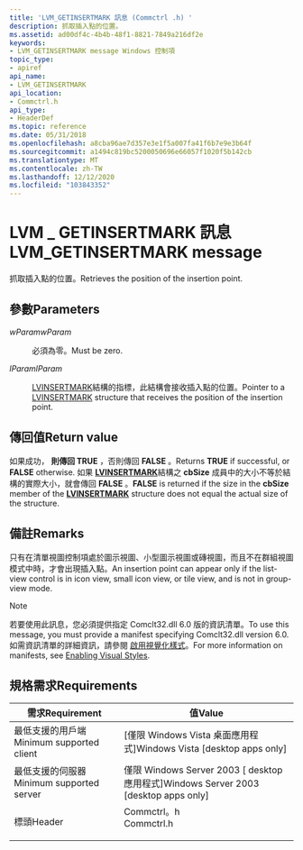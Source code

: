 ```yaml
---
title: 'LVM_GETINSERTMARK 訊息 (Commctrl .h) '
description: 抓取插入點的位置。
ms.assetid: ad00df4c-4b4b-48f1-8821-7849a216df2e
keywords:
- LVM_GETINSERTMARK message Windows 控制項
topic_type:
- apiref
api_name:
- LVM_GETINSERTMARK
api_location:
- Commctrl.h
api_type:
- HeaderDef
ms.topic: reference
ms.date: 05/31/2018
ms.openlocfilehash: a8cba96ae7d357e3e1f5a007fa41f6b7e9e3b64f
ms.sourcegitcommit: a1494c819bc5200050696e66057f1020f5b142cb
ms.translationtype: MT
ms.contentlocale: zh-TW
ms.lasthandoff: 12/12/2020
ms.locfileid: "103843352"
---
```

# <a name="lvm_getinsertmark-message"></a><span data-ttu-id="e5e3c-104">LVM \_ GETINSERTMARK 訊息</span><span class="sxs-lookup"><span data-stu-id="e5e3c-104">LVM\_GETINSERTMARK message</span></span>

<span data-ttu-id="e5e3c-105">抓取插入點的位置。</span><span class="sxs-lookup"><span data-stu-id="e5e3c-105">Retrieves the position of the insertion point.</span></span>

## <a name="parameters"></a><span data-ttu-id="e5e3c-106">參數</span><span class="sxs-lookup"><span data-stu-id="e5e3c-106">Parameters</span></span>

<dl> <dt>

<span data-ttu-id="e5e3c-107">*wParam*</span><span class="sxs-lookup"><span data-stu-id="e5e3c-107">*wParam*</span></span> 
</dt> <dd><span data-ttu-id="e5e3c-108">必須為零。</span><span class="sxs-lookup"><span data-stu-id="e5e3c-108">Must be zero.</span></span></dd> <dt>

<span data-ttu-id="e5e3c-109">*lParam*</span><span class="sxs-lookup"><span data-stu-id="e5e3c-109">*lParam*</span></span> 
</dt> <dd><span data-ttu-id="e5e3c-110"><a href="/windows/desktop/api/Commctrl/ns-commctrl-lvinsertmark">LVINSERTMARK</a>結構的指標，此結構會接收插入點的位置。</span><span class="sxs-lookup"><span data-stu-id="e5e3c-110">Pointer to a <a href="/windows/desktop/api/Commctrl/ns-commctrl-lvinsertmark">LVINSERTMARK</a> structure that receives the position of the insertion point.</span></span></dd> </dl>

## <a name="return-value"></a><span data-ttu-id="e5e3c-111">傳回值</span><span class="sxs-lookup"><span data-stu-id="e5e3c-111">Return value</span></span>

<span data-ttu-id="e5e3c-112">如果成功， **則傳回 TRUE** ，否則傳回 **FALSE** 。</span><span class="sxs-lookup"><span data-stu-id="e5e3c-112">Returns **TRUE** if successful, or **FALSE** otherwise.</span></span> <span data-ttu-id="e5e3c-113">如果 [**LVINSERTMARK**](/windows/desktop/api/Commctrl/ns-commctrl-lvinsertmark)結構之 **cbSize** 成員中的大小不等於結構的實際大小，就會傳回 **FALSE** 。</span><span class="sxs-lookup"><span data-stu-id="e5e3c-113">**FALSE** is returned if the size in the **cbSize** member of the [**LVINSERTMARK**](/windows/desktop/api/Commctrl/ns-commctrl-lvinsertmark) structure does not equal the actual size of the structure.</span></span>

## <a name="remarks"></a><span data-ttu-id="e5e3c-114">備註</span><span class="sxs-lookup"><span data-stu-id="e5e3c-114">Remarks</span></span>

<span data-ttu-id="e5e3c-115">只有在清單視圖控制項處於圖示視圖、小型圖示視圖或磚視圖，而且不在群組視圖模式中時，才會出現插入點。</span><span class="sxs-lookup"><span data-stu-id="e5e3c-115">An insertion point can appear only if the list-view control is in icon view, small icon view, or tile view, and is not in group-view mode.</span></span>

> [!Note]  
> <span data-ttu-id="e5e3c-116">若要使用此訊息，您必須提供指定 Comclt32.dll 6.0 版的資訊清單。</span><span class="sxs-lookup"><span data-stu-id="e5e3c-116">To use this message, you must provide a manifest specifying Comclt32.dll version 6.0.</span></span> <span data-ttu-id="e5e3c-117">如需資訊清單的詳細資訊，請參閱 [啟用視覺化樣式](cookbook-overview.md)。</span><span class="sxs-lookup"><span data-stu-id="e5e3c-117">For more information on manifests, see [Enabling Visual Styles](cookbook-overview.md).</span></span>

 

## <a name="requirements"></a><span data-ttu-id="e5e3c-118">規格需求</span><span class="sxs-lookup"><span data-stu-id="e5e3c-118">Requirements</span></span>



| <span data-ttu-id="e5e3c-119">需求</span><span class="sxs-lookup"><span data-stu-id="e5e3c-119">Requirement</span></span> | <span data-ttu-id="e5e3c-120">值</span><span class="sxs-lookup"><span data-stu-id="e5e3c-120">Value</span></span> |
|-------------------------------------|---------------------------------------------------------------------------------------|
| <span data-ttu-id="e5e3c-121">最低支援的用戶端</span><span class="sxs-lookup"><span data-stu-id="e5e3c-121">Minimum supported client</span></span><br/> | <span data-ttu-id="e5e3c-122">\[僅限 Windows Vista 桌面應用程式\]</span><span class="sxs-lookup"><span data-stu-id="e5e3c-122">Windows Vista \[desktop apps only\]</span></span><br/>                                        |
| <span data-ttu-id="e5e3c-123">最低支援的伺服器</span><span class="sxs-lookup"><span data-stu-id="e5e3c-123">Minimum supported server</span></span><br/> | <span data-ttu-id="e5e3c-124">僅限 Windows Server 2003 \[ desktop 應用程式\]</span><span class="sxs-lookup"><span data-stu-id="e5e3c-124">Windows Server 2003 \[desktop apps only\]</span></span><br/>                                  |
| <span data-ttu-id="e5e3c-125">標頭</span><span class="sxs-lookup"><span data-stu-id="e5e3c-125">Header</span></span><br/>                   | <dl> <span data-ttu-id="e5e3c-126"><dt>Commctrl。h</dt></span><span class="sxs-lookup"><span data-stu-id="e5e3c-126"><dt>Commctrl.h</dt></span></span> </dl> |



 

 





